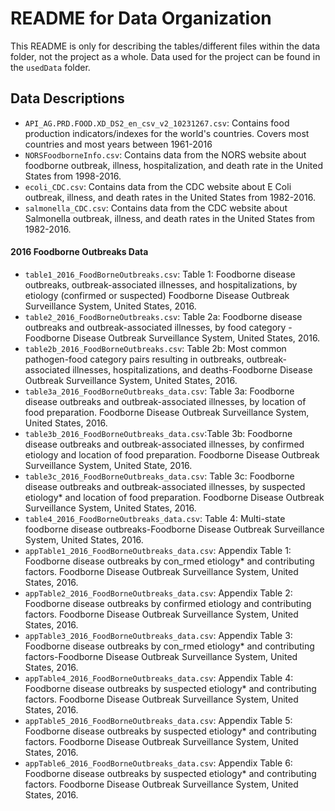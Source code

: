 # README for Data Organization
This README is only for describing the tables/different files within the data folder, not the project as a whole. Data used for the project can be found in the `usedData` folder.

## Data Descriptions
- `API_AG.PRD.FOOD.XD_DS2_en_csv_v2_10231267.csv`: Contains food production indicators/indexes for the world's countries. Covers most countries and most years between 1961-2016
- `NORSFoodborneInfo.csv`: Contains data from the NORS website about foodborne outbreak, illness, hospitalization, and death rate in the United States from 1998-2016.
- `ecoli_CDC.csv`: Contains data from the CDC website about E Coli outbreak, illness, and death rates in the United States from 1982-2016.
- `salmonella_CDC.csv`: Contains data from the CDC website about Salmonella outbreak, illness, and death rates in the United States from 1982-2016.

#### 2016 Foodborne Outbreaks Data
- `table1_2016_FoodBorneOutbreaks.csv`: Table 1: Foodborne disease outbreaks, outbreak-associated illnesses, and hospitalizations, by etiology (confirmed or suspected) Foodborne Disease Outbreak Surveillance System, United States, 2016.
- `table2_2016_FoodBorneOutbreaks.csv`: Table 2a: Foodborne disease outbreaks and outbreak-associated illnesses, by food category - Foodborne Disease Outbreak Surveillance System, United States, 2016.
- `table2b_2016_FoodBorneOutbreaks.csv`: Table 2b: Most common pathogen-food category pairs resulting in outbreaks, outbreak-associated illnesses, hospitalizations, and deaths-Foodborne Disease Outbreak Surveillance System, United States, 2016.
- `table3a_2016_FoodBorneOutbreaks_data.csv`: Table 3a: Foodborne disease outbreaks and outbreak-associated illnesses, by location of food preparation. Foodborne Disease Outbreak Surveillance System, United States, 2016.
- `table3b_2016_FoodBorneOutbreaks_data.csv`:Table 3b: Foodborne disease outbreaks and outbreak-associated illnesses, by confirmed etiology and location of food preparation. Foodborne Disease Outbreak Surveillance System, United State, 2016.
- `table3c_2016_FoodBorneOutbreaks_data.csv`: Table 3c: Foodborne disease outbreaks and outbreak-associated illnesses, by suspected etiology* and location of food preparation. Foodborne Disease Outbreak Surveillance System, United States, 2016.
- `table4_2016_FoodBorneOutbreaks_data.csv`: Table 4: Multi-state foodborne disease outbreaks-Foodborne Disease Outbreak Surveillance System, United States, 2016.
- `appTable1_2016_FoodBorneOutbreaks_data.csv`: Appendix Table 1: Foodborne disease outbreaks by con_rmed etiology* and contributing factors. Foodborne Disease Outbreak Surveillance System, United States, 2016.
- `appTable2_2016_FoodBorneOutbreaks_data.csv`: Appendix Table 2: Foodborne disease outbreaks by confirmed etiology and contributing factors. Foodborne Disease Outbreak Surveillance System, United States, 2016.
- `appTable3_2016_FoodBorneOutbreaks_data.csv`: Appendix Table 3: Foodborne disease outbreaks by con_rmed etiology* and contributing factors-Foodborne Disease Outbreak Surveillance System, United States, 2016.    
- `appTable4_2016_FoodBorneOutbreaks_data.csv`: Appendix Table 4: Foodborne disease outbreaks by suspected etiology* and contributing factors. Foodborne Disease Outbreak Surveillance System, United States, 2016.
- `appTable5_2016_FoodBorneOutbreaks_data.csv`: Appendix Table 5: Foodborne disease outbreaks by suspected etiology* and contributing factors. Foodborne Disease Outbreak Surveillance System, United States, 2016.
- `appTable6_2016_FoodBorneOutbreaks_data.csv`: Appendix Table 6: Foodborne disease outbreaks by suspected etiology* and contributing factors. Foodborne Disease Outbreak Surveillance System, United States, 2016.
